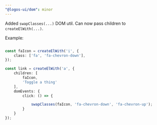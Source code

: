 ```yaml
---
"@logos-ui/dom": minor
---
```


Added `swapClasses(...)` DOM util. Can now pass children to `createElWith(...)`.

Example:

```ts

const faIcon = createElWith('i', {
    class: ['fa', 'fa-chevron-down'],
});

const link = createElWith('a', {
    children: [
        faIcon,
        'Toggle a thing'
    ],
    domEvents: {
        click: () => {

            swapClasses(faIcon, 'fa-chevron-down', 'fa-chevron-up');
        }
    }
});


```
